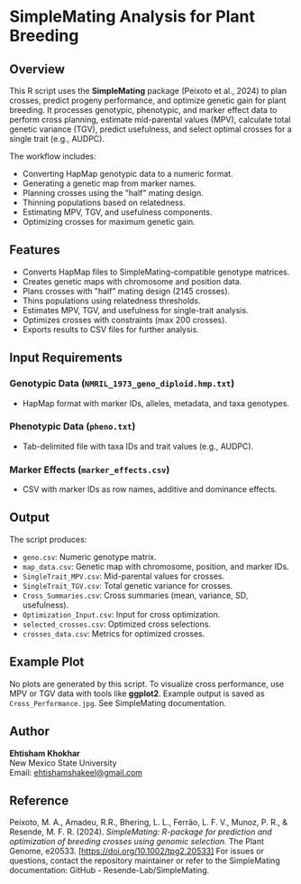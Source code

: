 # SimpleMating Analysis for Plant Breeding

## Overview

This R script uses the **SimpleMating** package (Peixoto et al., 2024) to plan crosses, predict progeny performance, and optimize genetic gain for plant breeding. It processes genotypic, phenotypic, and marker effect data to perform cross planning, estimate mid-parental values (MPV), calculate total genetic variance (TGV), predict usefulness, and select optimal crosses for a single trait (e.g., AUDPC).

The workflow includes:

- Converting HapMap genotypic data to a numeric format.
- Generating a genetic map from marker names.
- Planning crosses using the "half" mating design.
- Thinning populations based on relatedness.
- Estimating MPV, TGV, and usefulness components.
- Optimizing crosses for maximum genetic gain.

## Features

- Converts HapMap files to SimpleMating-compatible genotype matrices.
- Creates genetic maps with chromosome and position data.
- Plans crosses with "half" mating design (2145 crosses).
- Thins populations using relatedness thresholds.
- Estimates MPV, TGV, and usefulness for single-trait analysis.
- Optimizes crosses with constraints (max 200 crosses).
- Exports results to CSV files for further analysis.

## Input Requirements

### Genotypic Data (`NMRIL_1973_geno_diploid.hmp.txt`)

- HapMap format with marker IDs, alleles, metadata, and taxa genotypes.

### Phenotypic Data (`pheno.txt`)

- Tab-delimited file with taxa IDs and trait values (e.g., AUDPC).

### Marker Effects (`marker_effects.csv`)

- CSV with marker IDs as row names, additive and dominance effects.

## Output

The script produces:

- `geno.csv`: Numeric genotype matrix.
- `map_data.csv`: Genetic map with chromosome, position, and marker IDs.
- `SingleTrait_MPV.csv`: Mid-parental values for crosses.
- `SingleTrait_TGV.csv`: Total genetic variance for crosses.
- `Cross_Summaries.csv`: Cross summaries (mean, variance, SD, usefulness).
- `Optimization_Input.csv`: Input for cross optimization.
- `selected_crosses.csv`: Optimized cross selections.
- `crosses_data.csv`: Metrics for optimized crosses.

## Example Plot

No plots are generated by this script. To visualize cross performance, use MPV or TGV data with tools like **ggplot2**. Example output is saved as `Cross_Performance.jpg`. See SimpleMating documentation.

## Author

**Ehtisham Khokhar**  
New Mexico State University  
Email: ehtishamshakeel@gmail.com

## Reference

Peixoto, M. A., Amadeu, R.R., Bhering, L. L., Ferrão, L. F. V., Munoz, P. R., & Resende, M. F. R. (2024). *SimpleMating: R-package for prediction and optimization of breeding crosses using genomic selection.* The Plant Genome, e20533. [https://doi.org/10.1002/tpg2.20533]
For issues or questions, contact the repository maintainer or refer to the SimpleMating documentation: GitHub - Resende-Lab/SimpleMating.
